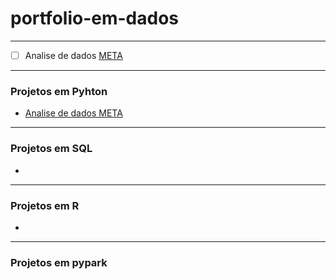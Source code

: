 # portfolio-em-dados

---
- [ ] Analise de dados [META](www.link.com) 

---
### Projetos em Pyhton
- [Analise de dados META]()

---
### Projetos em SQL
- 

---
### Projetos em R

- 
---
### Projetos em pypark

